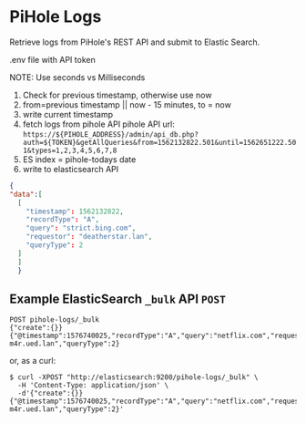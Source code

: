 # PiHole Logs

Retrieve logs from PiHole's REST API and submit to Elastic Search.

.env file with API token

NOTE: Use seconds vs Milliseconds
1. Check for previous timestamp, otherwise use now
2. from=previous timestamp || now - 15 minutes, to = now
3. write current timestamp
4. fetch logs from pihole API
pihole API url: `https://${PIHOLE_ADDRESS}/admin/api_db.php?auth=${TOKEN}&getAllQueries&from=1562132822.501&until=1562651222.501&types=1,2,3,4,5,6,7,8`
5. ES index = pihole-todays date
6. write to elasticsearch API




```json
{
"data":[  
  [
    "timestamp": 1562132822,
    "recordType": "A",
    "query": "strict.bing.com",
    "requestor": "deatherstar.lan",
    "queryType": 2
  ]
  ]
  }
```

## Example ElasticSearch `_bulk` API `POST`

```
POST pihole-logs/_bulk
{"create":{}}
{"@timestamp":1576740025,"recordType":"A","query":"netflix.com","requestor":"deco-m4r.ued.lan","queryType":2}
```

or, as a curl:

```shell
$ curl -XPOST "http://elasticsearch:9200/pihole-logs/_bulk" \
  -H 'Content-Type: application/json' \
  -d'{"create":{}}{"@timestamp":1576740025,"recordType":"A","query":"netflix.com","requestor":"deco-m4r.ued.lan","queryType":2}' 
```
